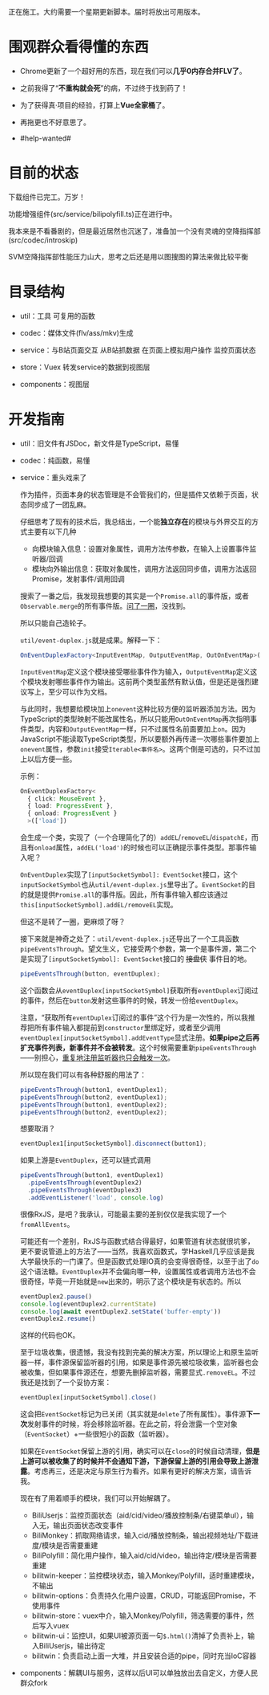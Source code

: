 正在施工。大约需要一个星期更新脚本。届时将放出可用版本。

# 围观群众看得懂的东西

* Chrome更新了一个超好用的东西，现在我们可以**几乎0内存合并FLV了**。

* 之前我得了“**不重构就会死**”的病，不过终于找到药了！

* 为了获得真·项目的经验，打算上**Vue全家桶**了。

* 再拖更也不好意思了。

* \#help-wanted\#

# 目前的状态

下载组件已完工。万岁！

功能增强组件(src/service/bilipolyfill.ts)正在进行中。

我本来是不看番剧的，但是最近居然也沉迷了，准备加一个没有灵魂的空降指挥部(src/codec/introskip)

SVM空降指挥部性能压力山大，思考之后还是用以图搜图的算法来做比较平衡

# 目录结构

* util：工具 可复用的函数

* codec：媒体文件(flv/ass/mkv)生成

* service：与B站页面交互 从B站抓数据 在页面上模拟用户操作 监控页面状态

* store：Vuex 转发service的数据到视图层

* components：视图层

# 开发指南

* util：旧文件有JSDoc，新文件是TypeScript，易懂

* codec：纯函数，易懂

* service：重头戏来了
  
  作为插件，页面本身的状态管理是不会管我们的，但是插件又依赖于页面，状态同步成了一团乱麻。

  仔细思考了现有的技术后，我总结出，一个能**独立存在**的模块与外界交互的方式主要有以下几种

  * 向模块输入信息：设置对象属性，调用方法传参数，在输入上设置事件监听器/回调
  * 模块向外输出信息：获取对象属性，调用方法返回同步值，调用方法返回Promise，发射事件/调用回调

  搜索了一番之后，我发现我想要的其实是一个`Promise.all`的事件版，或者`Observable.merge`的所有事件版。[问了一圈](https://segmentfault.com/q/1010000015424221)，没找到。

  所以只能自己造轮子。

  `util/event-duplex.js`就是成果。解释一下：
  
  ```typescript
  OnEventDuplexFactory<InputEventMap, OutputEventMap, OutOnEventMap>(init?)
  ```

  `InputEventMap`定义这个模块接受哪些事件作为输入，`OutputEventMap`定义这个模块发射哪些事件作为输出。这前两个类型虽然有默认值，但是还是强烈建议写上，至少可以作为文档。
  
  与此同时，我想要给模块加上`onevent`这种比较方便的监听器添加方法。因为TypeScript的类型映射不能改属性名，所以只能用`OutOnEventMap`再次指明事件类型，内容和`OutputEventMap`一样，只不过属性名前面要加上`on`。因为JavaScript不能读取TypeScript类型，所以要额外再传递一次哪些事件要加上`onevent`属性，参数`init`接受`Iterable<事件名>`。这两个倒是可选的，只不过加上以后方便一些。
  
  示例：

  ```typescript
  OnEventDuplexFactory<
    { click: MouseEvent },
    { load: ProgressEvent },
    { onload: ProgressEvent }
    >(['load'])
  ```

  会生成一个类，实现了（一个合理简化了的）`addEL`/`removeEL`/`dispatchE`，而且有`onload`属性，`addEL('load')`的时候也可以正确提示事件类型。那事件输入呢？

  `OnEventDuplex`实现了`[inputSocketSymbol]: EventSocket`接口，这个`inputSocketSymbol`也从`util/event-duplex.js`里导出了。`EventSocket`的目的就是提供`Promise.all`的事件版。因此，所有事件输入都应该通过`this[inputSocketSymbol].addEL/removeEL`实现。

  但这不是转了一圈，更麻烦了呀？

  接下来就是神奇之处了：`util/event-duplex.js`还导出了一个工具函数`pipeEventsThrough`。望文生义，它接受两个参数，第一个是事件源，第二个是实现了`[inputSocketSymbol]: EventSocket`接口的 ~~接盘侠~~ 事件目的地。

  ```javascript
  pipeEventsThrough(button, eventDuplex);
  ```

  这个函数会从`eventDuplex[inputSocketSymbol]`获取所有`eventDuplex`订阅过的事件，然后在`button`发射这些事件的时候，转发一份给`eventDuplex`。

  注意，“获取所有`eventDuplex`订阅过的事件”这个行为是一次性的，所以我推荐把所有事件输入都提前到`constructor`里绑定好，或者至少调用`eventDuplex[inputSocketSymbol].addEventType`显式注册。**如果pipe之后再扩充事件列表，新事件并不会被转发**。这个时候需要重新`pipeEventsThrough`——别担心，[重复地注册监听器也只会触发一次](https://developer.mozilla.org/zh-CN/docs/Web/API/EventTarget/addEventListener)。

  所以现在我们可以有各种舒服的用法了：

  ```javascript
  pipeEventsThrough(button1, eventDuplex1);
  pipeEventsThrough(button2, eventDuplex1);
  pipeEventsThrough(button1, eventDuplex2);
  pipeEventsThrough(button2, eventDuplex2);
  ```

  想要取消？

  ```javascript
  eventDuplex1[inputSocketSymbol].disconnect(button1);
  ```

  如果上游是`EventDuplex`，还可以链式调用

  ```javascript
  pipeEventsThrough(button1, eventDuplex1)
    .pipeEventsThrough(eventDuplex2)
    .pipeEventsThrough(eventDuplex3)
    .addEventListener('load', console.log)
  ```

  很像RxJS，是吧？我承认，可能最主要的差别仅仅是我实现了一个`fromAllEvents`。

  可能还有一个差别，RxJS与函数式结合得最好，如果管道有状态就很坑爹，更不要说管道上的方法了——当然，我喜欢函数式，学Haskell几乎应该是我大学最快乐的一门课了。但是函数式处理IO真的会变得很奇怪，以至于出了`do`这个语法糖。`EventDuplex`并不会偏向哪一种，设置属性或者调用方法也不会很奇怪，毕竟一开始就是`new`出来的，明示了这个模块是有状态的。所以

  ```javascript
  eventDuplex2.pause()
  console.log(eventDuplex2.currentState)
  console.log(await eventDuplex2.setState('buffer-empty'))  
  eventDuplex2.resume()
  ```

  这样的代码也OK。

  至于垃圾收集，很遗憾，我没有找到完美的解决方案，所以理论上和原生监听器一样，事件源保留监听器的引用，如果是事件源先被垃圾收集，监听器也会被收集，但如果事件源还在，想要先删掉监听器，需要显式`.removeEL`。不过我还是找到了一个妥协方案：

  ```javascript
  eventDuplex[inputSocketSymbol].close()
  ```

  这会把`EventSocket`标记为已关闭（其实就是`delete`了所有属性）。事件源**下一次**发射事件的时候，将会移除监听器。在此之前，将会泄露一个空对象（`EventSocket`）+一些很短小的函数（监听器）。

  如果在`EventSocket`保留上游的引用，确实可以在`close`的时候自动清理，**但是上游可以被收集了的时候并不会通知下游，下游保留上游的引用会导致上游泄露**。考虑再三，还是决定与原生行为看齐。如果有更好的解决方案，请告诉我。

  现在有了用着顺手的模块，我们可以开始解耦了。

  * BiliUserjs：监控页面状态（aid/cid/video/播放控制条/右键菜单ul），输入无，输出页面状态改变事件
  * BiliMonkey：抓取网络请求，输入cid/播放控制条，输出视频地址/下载进度/模块是否需要重建
  * BiliPolyfill：简化用户操作，输入aid/cid/video，输出待定/模块是否需要重建
  * bilitwin-keeper：监控模块状态，输入Monkey/Polyfill，适时重建模块，不输出
  * bilitwin-options：负责持久化用户设置，CRUD，可能返回Promise，不使用事件
  * bilitwin-store：vuex中介，输入Monkey/Polyfill，筛选需要的事件，然后写入vuex
  * bilitwin-ui：监控UI，如果UI被源页面一句`$.html()`清掉了负责补上，输入BiliUserjs，输出待定
  * bilitwin：负责启动上面一大堆，并且安装合适的pipe，同时充当IoC容器

* components：解耦UI与服务，这样以后UI可以单独放出去自定义，方便人民群众fork
